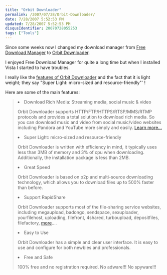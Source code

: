 ```yaml
---
title: "Orbit Downloader"
permalink: /2007/07/28/Orbit-Downloader/
date: 7/28/2007 5:52:53 PM
updated: 7/28/2007 5:52:53 PM
disqusIdentifier: 20070728055253
tags: ["Tools"]
---
```

Since some weeks now I changed my download manager from [Free Download Manager](http://www.freedownloadmanager.org/) to [Orbit Downloader](http://www.orbitdownloader.com/index.htm).

I enjoyed Free Download Manager for quite a long time but when I installed Vista I started to have troubles. 
<!-- more -->

I really like the [features of Orbit Downloader](http://www.orbitdownloader.com/features.htm) and the fact that it is light weight; they say "Super Light: micro-sized and resource-friendly"' !

Here are some of the main features:

> <li>Download Rich Media: Streaming media, social music & video
> 
> Orbit Downloader supports HTTP/FTP/HTTPS/RTSP/MMS/RTMP protocols and provides a total solution to download rich media. So you can download music and video from social music/video websites including Pandora and YouTube more simply and easily. [Learn more...](http://www.orbitdownloader.com/grab++.htm)
>  <li>Super Light: micro-sized and resource-friendly
> 
> Orbit Downloader is written with efficiency in mind, it typically uses less than 3MB of memory and 3% of cpu when downloading. Additionally, the installation package is less than 2MB.
>  <li>Great Speed
> 
> Orbit Downloader is based on p2p and multi-source downloading technology, which allows you to download files up to 500% faster than before.
>  <li>Support RapidShare
> 
> Orbit Downloader supports most of the file-sharing service websites, including megaupload, badongo, sendspace, sexuploader, yourfilehost, uploading, filefront, 4shared, turboupload, depositfiles, filefactory, [more](http://www.orbitdownloader.com/list.htm)....
>  <li>Easy to Use
> 
> Orbit Downloader has a simple and clear user interface. It is easy to use and configure for both newbies and professionals.
>  <li>Free and Safe
> 
> 100% free and no registration required. No adware!!! No spyware!!!
> </li></li></li></li></li></li>

